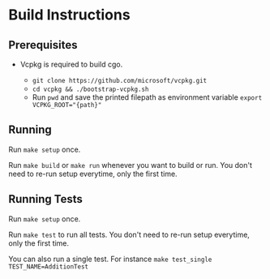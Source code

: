 # Build Instructions

## Prerequisites

- Vcpkg is required to build cgo. 

    - `git clone https://github.com/microsoft/vcpkg.git`
    - `cd vcpkg && ./bootstrap-vcpkg.sh`
    - Run `pwd` and save the printed filepath as environment variable `export VCPKG_ROOT="{path}"`

## Running

Run `make setup` once.

Run `make build` or `make run` whenever you want to build or run. You don't need to re-run setup everytime, only the first time.

## Running Tests

Run `make setup` once.

Run `make test` to run all tests. You don't need to re-run setup everytime, only the first time.

You can also run a single test. For instance `make test_single TEST_NAME=AdditionTest`